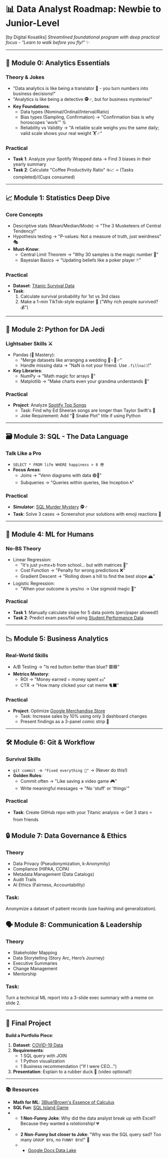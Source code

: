 # 📊 Data Analyst Roadmap: Newbie to Junior-Level 
[by Digital Kosatiks]
*Streamlined foundational program with deep practical focus - "Learn to walk before you fly!"* ✨

---

## 🌟 **Module 0: Analytics Essentials**  
### Theory & Jokes  
- "Data analytics is like being a translator 🔡 - you turn numbers into business decisions!"
- "Analytics is like being a detective 🕵️♂️, but for business mysteries!"  
- **Key Foundations**:  
  - Data types (Nominal/Ordinal/Interval/Ratio)  
  - Bias types (Sampling, Confirmation) → "Confirmation bias is why horoscopes 'work'" ♋  
  - Reliability vs Validity → "A reliable scale weighs you the same daily; valid scale shows your real weight 🏋️♂️"

### Practical  
- **Task 1**: Analyze your Spotify Wrapped data → Find 3 biases in their yearly summary  
- **Task 2**: Calculate "Coffee Productivity Ratio" ☕📈 = (Tasks completed)/(Cups consumed)  

---

## 📈 **Module 1: Statistics Deep Dive**  
### Core Concepts  
- Descriptive stats (Mean/Median/Mode) → "The 3 Musketeers of Central Tendency!"  
- Hypothesis testing → "P-values: Not a measure of truth, just weirdness" 🎭  
- **Must-Know**:  
  - Central Limit Theorem → "Why 30 samples is the magic number 🎱"  
  - Bayesian Basics → "Updating beliefs like a poker player 🃏"  

### Practical  
- **Dataset**: [Titanic Survival Data](https://www.kaggle.com/c/titanic)  
- **Task**:  
  1. Calculate survival probability for 1st vs 3rd class  
  2. Make a 1-min TikTok-style explainer 📱 ("Why rich people survived? 💰")  

---

## 🐍 **Module 2: Python for DA Jedi**  
### Lightsaber Skills ⚔️  
- Pandas (🐼 Mastery):  
  - "Merge datasets like arranging a wedding 👰♀️🤵♂️"  
  - Handle missing data → "NaN is not your friend. Use `.fillna()`!"  
- **Key Libraries**:  
  - NumPy → "Math magic for arrays 🎩"  
  - Matplotlib → "Make charts even your grandma understands 👵"  

### Practical  
- **Project**: Analyze [Spotify Top Songs](https://www.kaggle.com/leonardopena/top-spotify-songs-2023)  
  - Task: Find why Ed Sheeran songs are longer than Taylor Swift's 🎤  
  - Joke Requirement: Add "🐍 Snake Plot" title if using Python  

---

## 🗃️ **Module 3: SQL - The Data Language**  
### Talk Like a Pro  
- `SELECT * FROM life WHERE happiness > 8 😎`  
- **Focus Areas**:  
  - Joins → "Venn diagrams with data 🟢🔵"  
  - Subqueries → "Queries within queries, like Inception 🌀"  

### Practical  
- **Simulator**: [SQL Murder Mystery](https://mystery.knightlab.com/) 🕵️♂️  
- **Task**: Solve 3 cases → Screenshot your solutions with emoji reactions 🎉

---

## 🤖 **Module 4: ML for Humans**  
### No-BS Theory  
- Linear Regression:  
  - "It's just y=mx+b from school... but with matrices 🧮"  
  - Cost Function → "Penalty for wrong predictions ❌"  
  - Gradient Descent → "Rolling down a hill to find the best slope 🏔️"  
- Logistic Regression:  
  - "When your outcome is yes/no → Use sigmoid magic 🎲"  

### Practical  
- **Task 1**: Manually calculate slope for 5 data points (pen/paper allowed!)  
- **Task 2**: Predict exam pass/fail using [Student Performance Data](https://www.kaggle.com/datasets/whenamancodes/student-performance)  

---

## 📉 **Module 5: Business Analytics**  
### Real-World Skills  
- A/B Testing → "Is red button better than blue? 🟥🟦"  
- **Metrics Mastery**:  
  - ROI → "Money earned ÷ money spent 💵"  
  - CTR → "How many clicked your cat meme 🐈⬛"  

### Practical  
- **Project**: Optimize [Google Merchandise Store](https://support.google.com/analytics/answer/6367342)  
  - Task: Increase sales by 10% using only 3 dashboard changes  
  - Present findings as a 3-panel comic strip 🎨  

---

## 🛠️ **Module 6: Git & Workflow**  
### Survival Skills  
- `git commit -m "Fixed everything 🔧"` → (Never do this!)  
- **Golden Rules**:  
  - Commit often → "Like saving a video game 🎮"  
  - Write meaningful messages → "No 'stuff' or 'things'"  

### Practical  
- **Task**: Create GitHub repo with your Titanic analysis → Get 3 stars ⭐ from friends  

## 🔒 Module 7: Data Governance & Ethics
### Theory
- Data Privacy (Pseudonymization, k-Anonymity)
- Compliance (HIPAA, CCPA)
- Metadata Management (Data Catalogs)
- Audit Trails
- AI Ethics (Fairness, Accountability)

### Task:
Anonymize a dataset of patient records (use hashing and generalization).

## 🗣️ Module 8: Communication & Leadership
### Theory
- Stakeholder Mapping
- Data Storytelling (Story Arc, Hero’s Journey)
- Executive Summaries
- Change Management
- Mentorship

### Task:
Turn a technical ML report into a 3-slide exec summary with a meme on slide 2.

---

## 🎯 **Final Project**  
**Build a Portfolio Piece**:  
1. **Dataset**: [COVID-19 Data](https://ourworldindata.org/covid-deaths)  
2. **Requirements**:  
   - 1 SQL query with JOIN  
   - 1 Python visualization  
   - 1 Business recommendation ("If I were CEO...")  
3. **Presentation**: Explain to a rubber duck 🦆 (video optional!)  

---

### 📚 **Resources**  
- **Math for ML**: [3Blue1Brown's Essence of Calculus](https://www.3blue1brown.com/topics/calculus)  
- **SQL Fun**: [SQL Island Game](https://sql-island.informatik.uni-kl.de/)  
- - **1 Non-Funny Joke**: Why did the data analyst break up with Excel? Because they wanted a *relation*ship! 💔
- - **2 Non-Funny but closer to Joke**: "Why was the SQL query sad? Too many `GROUP BY`s, no `FUNNY BY`s!" 🎉
  - - [Google Docs Data Lake](https://docs.google.com/document/d/1z4ErLYlnAcwZEbXqJ9SM_AJ-AojH6kQrCU0lV_5G5Ek/edit?usp=sharing)
